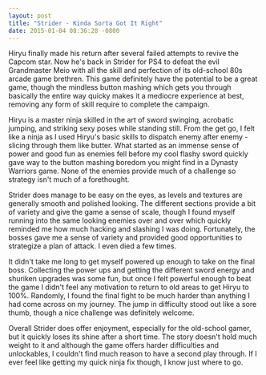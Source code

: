 ```yaml
---
layout: post
title: "Strider - Kinda Sorta Got It Right"
date: 2015-01-04 08:36:28 -0800
---
```


Hiryu finally made his return after several failed attempts to revive the Capcom star. Now he's back in Strider for PS4 to defeat the evil Grandmaster Meio with all the skill and perfection of its old-school 80s arcade game brethren. This game definitely have the potential to be a great game, though the mindless button mashing which gets you through basically the entire way quicky makes it a mediocre experience at best, removing any form of skill require to complete the campaign. 

Hiryu is a master ninja skilled in the art of sword swinging, acrobatic jumping, and striking sexy poses while standing still. From the get go, I felt like a ninja as I used Hiryu's basic skills to dispatch enemy after enemy - slicing through them like butter. What started as an immense sense of power and good fun as enemies fell before my cool flashy sword quickly gave way to the button mashing boredom you might find in a Dynasty Warriors game. None of the enemies provide much of a challenge so strategy isn't much of a forethought. 

Strider does manage to be easy on the eyes, as levels and textures are generally smooth and polished looking. The different sections provide a bit of variety and give the game a sense of scale, though I found myself running into the same looking enemies over and over which quickly reminded me how much hacking and slashing I was doing. Fortunately, the bosses gave me a sense of variety and provided good opportunities to strategize a plan of attack. I even died a few times.

It didn't take me long to get myself powered up enough to take on the final boss. Collecting the power ups and getting the different sword energy and shuriken upgrades was some fun, but once I felt powerful enough to beat the game I didn't feel any motivation to return to old areas to get Hiryu to 100%. Randomly, I found the final fight to be much harder than anything I had come across on my journey. The jump in difficulty stood out like a sore thumb, though a nice challenge was definitely welcome. 

Overall Strider does offer enjoyment, especially for the old-school gamer, but it quickly loses its shine after a short time. The story doesn't hold much weight to it and although the game offers harder difficulties and unlockables, I couldn't find much reason to have a second play through. If I ever feel like getting my quick ninja fix though, I know just where to go.


